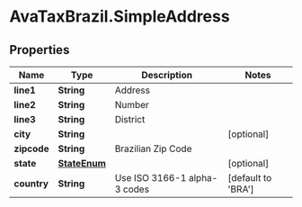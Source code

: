 # AvaTaxBrazil.SimpleAddress

## Properties
Name | Type | Description | Notes
------------ | ------------- | ------------- | -------------
**line1** | **String** | Address | 
**line2** | **String** | Number | 
**line3** | **String** | District | 
**city** | **String** |  | [optional] 
**zipcode** | **String** | Brazilian Zip Code | 
**state** | [**StateEnum**](StateEnum.md) |  | [optional] 
**country** | **String** | Use ISO 3166-1 alpha-3 codes | [default to &#39;BRA&#39;]


